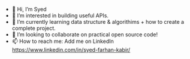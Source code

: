 - 👋 Hi, I’m Syed 
- 👀 I’m interested in building useful APIs.
- 🌱 I’m currently learning data structure & algorithims + how to create a complete project.
- 💞️ I’m looking to collaborate on practical open source code!
- 📫 How to reach me: Add me on LinkedIn https://www.linkedin.com/in/syed-farhan-kabir/

<!---
syedfkabir/syedfkabir is a ✨ special ✨ repository because its `README.md` (this file) appears on your GitHub profile.
You can click the Preview link to take a look at your changes.
--->
